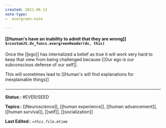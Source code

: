 ```yaml
---
created: 2021-06-12
note-type: 
-  evergreen-note

---
```


#### [[Human's have an inability to admit that they are wrong]] `$=customJS.dv_funcs.evergreenHeader(dv, this)`

Once the [[ego]] has internalized a belief as true it will work very hard to keep that view from being challenged because [[Our ego is our subconscious defense of our self]].

This will sometimes lead to [[Human's will find explanations for inexplainable things]]

### <hr class="footnote"/>

**Status**:: #EVER/SEED

**Topics**::  [[Neuroscience]], [[human experience]], [[human advancement]], [[human survival]], [[self]], [[socialization]]
	
**Last Edited**:: *`=this.file.mtime`*